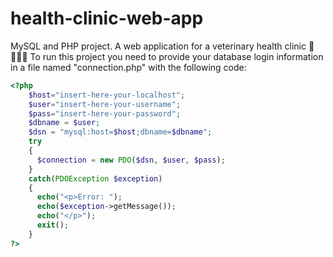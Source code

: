 # health-clinic-web-app
MySQL and PHP project. A web application for a veterinary health clinic 🐶👨‍⚕️🏥
To run this project you need to provide your database login information in a file named "connection.php" with the following code:
``` php
<?php
	$host="insert-here-your-localhost";
	$user="insert-here-your-username";
	$pass="insert-here-your-password";
	$dbname = $user;
	$dsn = "mysql:host=$host;dbname=$dbname";
	try
	{
	  $connection = new PDO($dsn, $user, $pass);
	}
	catch(PDOException $exception)
	{
	  echo("<p>Error: ");
	  echo($exception->getMessage());
	  echo("</p>");
	  exit();
	}
?>
```
